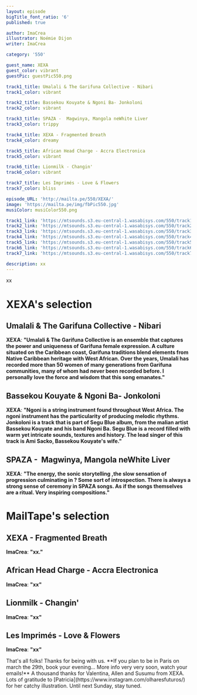 ```yaml
---
layout: episode
bigTitle_font_ratio: '6'
published: true

author: ImaCrea 
illustrator: Noémie Dijon
writer: ImaCrea

category: '550'

guest_name: XEXA
guest_color: vibrant
guestPic: guestPic550.png

track1_title: Umalali & The Garifuna Collective - Nibari
track1_color: vibrant

track2_title: Bassekou Kouyate & Ngoni Ba- Jonkoloni
track2_color: vibrant 

track3_title: SPAZA -  Magwinya, Mangola neWhite Liver
track3_color: trippy

track4_title: XEXA - Fragmented Breath
track4_color: dreamy 

track5_title: African Head Charge - Accra Electronica
track5_color: vibrant

track6_title: Lionmilk - Changin'
track6_color: vibrant 

track7_title: Les Imprimés - Love & Flowers
track7_color: bliss 

episode_URL: 'http://mailta.pe/550/XEXA/'
image: 'https://mailta.pe/img/fbPic550.jpg'
musiColor: musiColor550.png

track1_link: 'https://mtsounds.s3.eu-central-1.wasabisys.com/550/track1.mp3'
track2_link: 'https://mtsounds.s3.eu-central-1.wasabisys.com/550/track2.mp3'
track3_link: 'https://mtsounds.s3.eu-central-1.wasabisys.com/550/track3.mp3'
track4_link: 'https://mtsounds.s3.eu-central-1.wasabisys.com/550/track4.mp3'
track5_link: 'https://mtsounds.s3.eu-central-1.wasabisys.com/550/track5.mp3'
track6_link: 'https://mtsounds.s3.eu-central-1.wasabisys.com/550/track6.mp3'
track7_link: 'https://mtsounds.s3.eu-central-1.wasabisys.com/550/track7.mp3'

description: xx
---
```

<p id="introduction">
xx
</p>

# XEXA's selection

## Umalali & The Garifuna Collective - Nibari

**XEXA**: **"**Umalali & The Garifuna Collective is an ensemble that captures the power and uniqueness of Garifuna female expression. A culture situated on the Caribbean coast, Garifuna traditions blend elements from Native Caribbean heritage with West African. Over the years, Umalali has recorded more than 50 women of many generations from Garifuna communities, many of whom had never been recorded before. I personally love the force and wisdom that this song emanates.**"**

## Bassekou Kouyate & Ngoni Ba- Jonkoloni

**XEXA**: **"**Ngoni is a string instrument found throughout West Africa. The ngoni instrument has the particularity of producing melodic rhythms. Jonkoloni is a track that is part of Segu Blue album, from the malian artist Bassekou Kouyate and his band Ngoni Ba. Segu Blue is a record filled with warm yet intricate sounds, textures and history. The lead singer of this track is Ami Sacko, Bassekou Kouyate's wife.**"**

## SPAZA -  Magwinya, Mangola neWhite Liver

**XEXA**: **"**The energy, the sonic storytelling ,the slow sensation of progression culminating in ? Some sort of introspection. There is always a strong sense of ceremony in SPAZA songs. As if the songs themselves are a ritual. Very inspiring compositions.**"**

# MailTape's selection

## XEXA - Fragmented Breath

**ImaCrea**: **"**xx.**"**

## African Head Charge - Accra Electronica

**ImaCrea**: **"**xx**"**

## Lionmilk - Changin'

**ImaCrea**: **"**xx**"**

## Les Imprimés - Love & Flowers

**ImaCrea**: **"**xx**"**

<p id="outroduction">That's all folks! Thanks for being with us. **If you plan to be in Paris on march the 29th, book your evening... More info very very soon, watch your emails!** A thousand thanks for Valentina, Allen and Susumu from XEXA. Lots of gratitude to [Patricia](https://www.instagram.com/olharesfuturos/) for her catchy illustration. Until next Sunday, stay tuned.</p>
